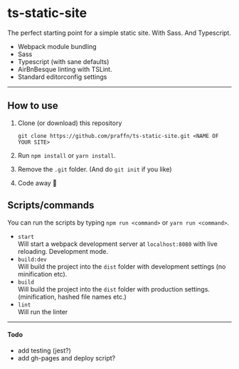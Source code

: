 # ts-static-site

The perfect starting point for a simple static site. With Sass. And Typescript.

* Webpack module bundling
* Sass
* Typescript (with sane defaults)
* AirBnBesque linting with TSLint.
* Standard editorconfig settings

-------

## How to use

1) Clone (or download) this repository
   ```
   git clone https://github.com/praffn/ts-static-site.git <NAME OF YOUR SITE>
   ```

2) Run `npm install` or `yarn install`.
3) Remove the `.git` folder. (And do `git init` if you like)
4) Code away 🚀

## Scripts/commands
You can run the scripts by typing `npm run <command>` or `yarn run <command>`.

* `start`<br>
  Will start a webpack development server at `localhost:8080` with live reloading. Development mode.
* `build:dev`<br>
  Will build the project into the `dist` folder with development settings (no minification etc).
* `build`<br>
  Will build the project into the `dist` folder with production settings. (minification, hashed file names etc.)
* `lint`<br>
  Will run the linter

---
#### Todo
* add testing (jest?)
* add gh-pages and deploy script?


